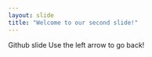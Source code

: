 ```yaml
---
layout: slide
title: "Welcome to our second slide!"
---
```

Github slide
Use the left arrow to go back!